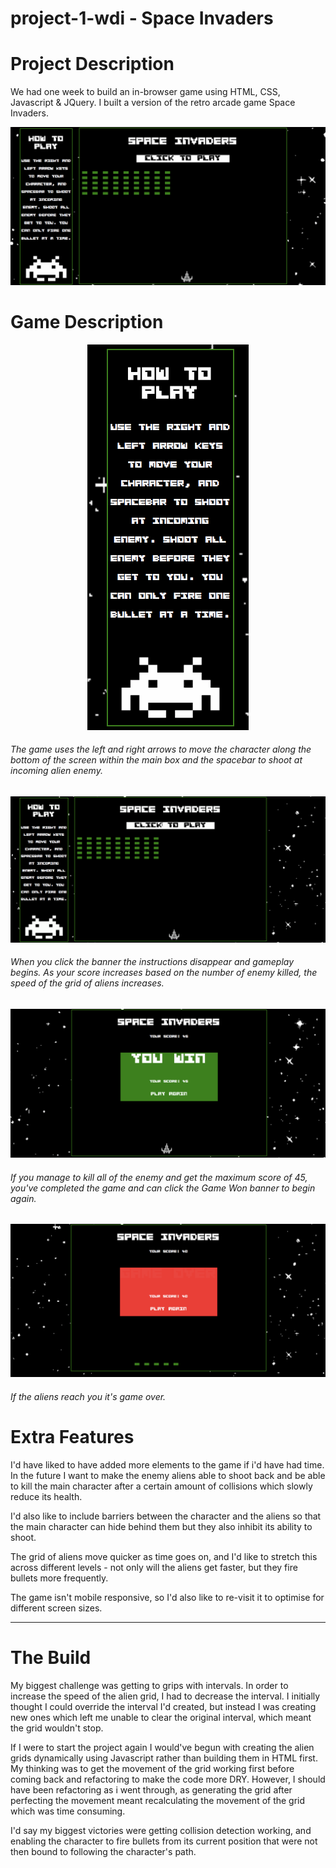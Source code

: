 # project-1-wdi - Space Invaders

# Project Description

We had one week to build an in-browser game using HTML, CSS, Javascript & JQuery. I built a version of the retro arcade game Space Invaders.

<p align="center"><img src='https://github.com/racheldolan/project-1-wdi/blob/master/images/space-invaders-readme-screenshots/space-invaders-pre-game-start.gif'></p>

# Game Description

<p align="center"><img src='https://github.com/racheldolan/project-1-wdi/blob/master/images/space-invaders-readme-screenshots/Space-Invaders-instructions.gif'></p>

###### The game uses the left and right arrows to move the character along the bottom of the screen within the main box and the spacebar to shoot at incoming alien enemy.

<p align="center"><img src='https://github.com/racheldolan/project-1-wdi/blob/master/images/space-invaders-readme-screenshots/space-invaders-full-game.gif'></p>

###### When you click the banner the instructions disappear and gameplay begins. As your score increases based on the number of enemy killed, the speed of the grid of aliens increases.

<p align="center"><img src='https://github.com/racheldolan/project-1-wdi/blob/master/images/space-invaders-readme-screenshots/Space-Invaders-game-won.gif'></p>

###### If you manage to kill all of the enemy and get the maximum score of 45, you've completed the game and can click the Game Won banner to begin again.

<p align="center"><img src='https://github.com/racheldolan/project-1-wdi/blob/master/images/space-invaders-readme-screenshots/space-invaders-game-over.gif'></p>

###### If the aliens reach you it's game over.

# Extra Features

I'd have liked to have added more elements to the game if i'd have had time. In the future I want to make the enemy aliens able to shoot back and be able to kill the main character after a certain amount of collisions which slowly reduce its health.

I'd also like to include barriers between the character and the aliens so that the main character can hide behind them but they also inhibit its ability to shoot.

The grid of aliens move quicker as time goes on, and I'd like to stretch this across different levels - not only will the aliens get faster, but they fire bullets more frequently.

The game isn't mobile responsive, so I'd also like to re-visit it to optimise for different screen sizes.

---
# The Build

My biggest challenge was getting to grips with intervals. In order to increase the speed of the alien grid, I had to decrease the interval. I initially thought I could override the interval I'd created, but instead I was creating new ones which left me unable to clear the original interval, which meant the grid wouldn't stop.

If I were to start the project again I would've begun with creating the alien grids dynamically using Javascript rather than building them in HTML first. My thinking was to get the movement of the grid working first before coming back and refactoring to make the code more DRY. However, I should have been refactoring as i went through, as generating the grid after perfecting the movement meant recalculating the movement of the grid which was time consuming.

I'd say my biggest victories were getting collision detection working, and enabling the character to fire bullets from its current position that were not then bound to following the character's path.
